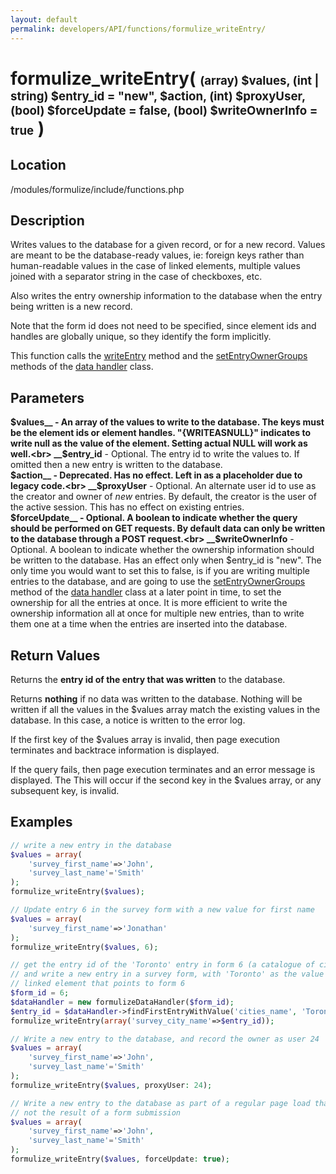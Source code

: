 ```yaml
---
layout: default
permalink: developers/API/functions/formulize_writeEntry/
---
```


# formulize_writeEntry( <span style='font-size: 14pt;'>(array) $values, (int | string) $entry_id = "new", $action, (int) $proxyUser, (bool) $forceUpdate = false, (bool) $writeOwnerInfo = true</span> )

## Location

/modules/formulize/include/functions.php

## Description

Writes values to the database for a given record, or for a new record. Values are meant to be the database-ready values, ie: foreign keys rather than human-readable values in the case of linked elements, multiple values joined with a separator string in the case of checkboxes, etc.

Also writes the entry ownership information to the database when the entry being written is a new record.

Note that the form id does not need to be specified, since element ids and handles are globally unique, so they identify the form implicitly.

This function calls the [writeEntry](../../classes/data_handler/writeEntry/) method and the [setEntryOwnerGroups](../../classes/data_handler/setEntryOwnerGroups/) methods of the [data handler](../../classes/data_handler/) class.

## Parameters

__$values__ - An array of the values to write to the database. The keys must be the element ids or element handles. "{WRITEASNULL}" indicates to write null as the value of the element. Setting actual NULL will work as well.<br>
__$entry_id__ - Optional. The entry id to write the values to. If omitted then a new entry is written to the database.<br>
__$action__ - Deprecated. Has no effect. Left in as a placeholder due to legacy code.<br>
__$proxyUser__ - Optional. An alternate user id to use as the creator and owner of _new_ entries. By default, the creator is the user of the active session. This has no effect on existing entries.<br>
__$forceUpdate__ - Optional. A boolean to indicate whether the query should be performed on GET requests. By default data can only be written to the database through a POST request.<br>
__$writeOwnerInfo__ - Optional. A boolean to indicate whether the ownership information should be written to the database. Has an effect only when $entry_id is "new". The only time you would want to set this to false, is if you are writing multiple entries to the database, and are going to use the [setEntryOwnerGroups](../../classes/data_handler/setEntryOwnerGroups/) method of the [data handler](../../classes/data_handler/) class at a later point in time, to set the ownership for all the entries at once. It is more efficient to write the ownership information all at once for multiple new entries, than to write them one at a time when the entries are inserted into the database.

## Return Values

Returns the __entry id of the entry that was written__ to the database.

Returns __nothing__ if no data was written to the database. Nothing will be written if all the values in the $values array match the existing values in the database. In this case, a notice is written to the error log.

If the first key of the $values array is invalid, then page execution terminates and backtrace information is displayed.

If the query fails, then page execution terminates and an error message is displayed. The This will occur if the second key in the $values array, or any subsequent key, is invalid.

## Examples

~~~php
// write a new entry in the database
$values = array(
    'survey_first_name'=>'John',
    'survey_last_name'='Smith'
);
formulize_writeEntry($values);
~~~

~~~php
// Update entry 6 in the survey form with a new value for first name
$values = array(
    'survey_first_name'=>'Jonathan'
);
formulize_writeEntry($values, 6);
~~~

~~~php
// get the entry id of the 'Toronto' entry in form 6 (a catalogue of cities),
// and write a new entry in a survey form, with 'Toronto' as the value for a
// linked element that points to form 6
$form_id = 6;
$dataHandler = new formulizeDataHandler($form_id);
$entry_id = $dataHandler->findFirstEntryWithValue('cities_name', 'Toronto');
formulize_writeEntry(array('survey_city_name'=>$entry_id));
~~~

~~~php
// Write a new entry to the database, and record the owner as user 24
$values = array(
    'survey_first_name'=>'John',
    'survey_last_name'='Smith'
);
formulize_writeEntry($values, proxyUser: 24);
~~~

~~~php
// Write a new entry to the database as part of a regular page load that is
// not the result of a form submission
$values = array(
    'survey_first_name'=>'John',
    'survey_last_name'='Smith'
);
formulize_writeEntry($values, forceUpdate: true);
~~~
